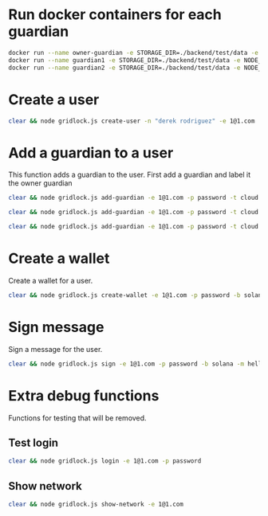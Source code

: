 # Run docker containers for each guardian

```bash
docker run --name owner-guardian -e STORAGE_DIR=./backend/test/data -e NODE_DB=/var/lib/gridlock/node/node.db -e NATS_ADDRESS=nats://stagingnats.gridlock.network:4222 ghcr.io/gridlocknetwork/mvp/partner-node:latest
docker run --name guardian1 -e STORAGE_DIR=./backend/test/data -e NODE_DB=/var/lib/gridlock/node/node.db -e NATS_ADDRESS=nats://stagingnats.gridlock.network:4222 ghcr.io/gridlocknetwork/mvp/partner-node:latest
docker run --name guardian2 -e STORAGE_DIR=./backend/test/data -e NODE_DB=/var/lib/gridlock/node/node.db -e NATS_ADDRESS=nats://stagingnats.gridlock.network:4222 ghcr.io/gridlocknetwork/mvp/partner-node:latest
```

# Create a user

```bash
clear && node gridlock.js create-user -n "derek rodriguez" -e 1@1.com
```

# Add a guardian to a user

This function adds a guardian to the user. First add a guardian and label it the owner guardian

```bash
clear && node gridlock.js add-guardian -e 1@1.com -p password -t cloud -n ownerGuardian -i f08f4833-3ce1-4e0b-9de2-96cd969df434 -k UCKZ5L3CM6MI6UOD3NJLFGFCSZYMYCGFCHPGNZJCNPTQDB7AGY4SAHV6 -o

clear && node gridlock.js add-guardian -e 1@1.com -p password -t cloud -n guardian1 -i 40ffd6a1-8191-4bc5-a1ba-ec300c8da1c6 -k UC7K4POWWO6QVG25CEM4H7UN6LLSFTC3Y3EL4KEASFLEGCMA46YXLN7V

clear && node gridlock.js add-guardian -e 1@1.com -p password -t cloud -n guardian2 -i e2bb515f-31e6-4f12-a80d-a4bd8a1215d8 -k UBRQWGLFLFAFJSJBZZUR47IBARHOHUCOQXLD23O4QUMCZI5YJZNFFBY2
```

# Create a wallet

Create a wallet for a user.

```bash
clear && node gridlock.js create-wallet -e 1@1.com -p password -b solana
```

# Sign message

Sign a message for the user.

```bash
clear && node gridlock.js sign -e 1@1.com -p password -b solana -m hello
```

# Extra debug functions

Functions for testing that will be removed.

## Test login

```bash
clear && node gridlock.js login -e 1@1.com -p password
```

## Show network

```bash
clear && node gridlock.js show-network -e 1@1.com
```

